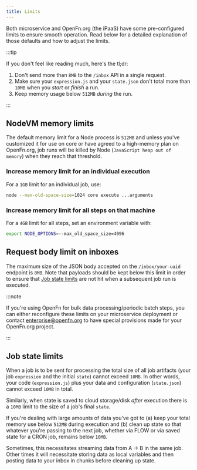 ```yaml
---
title: Limits
---
```


Both microservice and OpenFn.org (the iPaaS) have some pre-configured limits to
ensure smooth operation. Read below for a detailed explanation of those defaults
and how to adjust the limits.

:::tip

If you don't feel like reading much, here's the tl;dr:

1. Don't send more than `8MB` to the `/inbox` API in a single request.
2. Make sure your `expression.js` and your `state.json` don't total more than
   `10MB` when you _start_ or _finish_ a run.
3. Keep memory usage below `512MB` _during_ the run.

:::

## NodeVM memory limits

The default memory limit for a Node process is `512MB` and unless you've
customized it for use on core or have agreed to a high-memory plan on
OpenFn.org, job runs will be killed by Node (`JavaScript heap out of memory`)
when they reach that threshold.

### Increase memory limit for an individual execution

For a `1GB` limit for an individual job, use:

```sh
node --max-old-space-size=1024 core execute ...arguments
```

### Increase memory limit for all steps on that machine

For a `4GB` limit for all steps, set an environment variable with:

```sh
export NODE_OPTIONS=--max_old_space_size=4096
```

## Request body limit on inboxes

The maximum size of the JSON body accepted on the `/inbox/your-uuid` endpoint is
`8MB`. Note that payloads should be kept below this limit in order to ensure
that [Job state limits](#job-state-limits) are not hit when a subsequent job run
is executed.

:::note

If you're using OpenFn for bulk data processing/periodic batch steps, you can
either reconfigure these limits on your microservice deployment or contact
enterprise@openfn.org to have special provisions made for your OpenFn.org
project.

:::

## Job state limits

When a job is to be sent for processing the total size of all job artifacts
(your job `expression` and the initial `state`) cannot exceed `10MB`. In other
words, your code (`expression.js`) plus your data and configuration
(`state.json`) cannot exceed `10MB` in total.

Similarly, when state is saved to cloud storage/disk _after_ execution there is
a `10MB` limit to the size of a job's final `state`.

If you're dealing with large amounts of data you've got to (a) keep your total
memory use below `512MB` during execution and (b) clean up state so that
whatever you're passing to the next job, whether via FLOW or via saved state for
a CRON job, remains below `10MB`.

Sometimes, this necessitates streaming data from A -> B in the same job. Other
times it will necessitate storing data as local variables and then posting data
to your inbox in chunks before cleaning up state.
